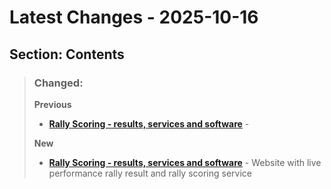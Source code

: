 # Latest Changes - 2025-10-16
## Section: Contents
>### Changed:
>**Previous**
> - <b><a href="https://www.rallyscoring.com/">Rally Scoring - results, services and software</a></b>  - 
>
>**New**
> - <b><a href="https://www.rallyscoring.com/">Rally Scoring - results, services and software</a></b>  - Website with live performance rally result and rally scoring service


